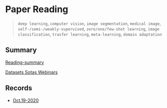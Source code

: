 # Paper Reading

> `deep learning`,  `computer vision`,  `image segmentation`, `medical image`, `self-/semi-/weakly-supervised`,  `zero/one/few-shot learning`, `image classification`, `trasfer learning`, `meta-learning`, `domain adaptation`

## Summary

[Reading-summary](./Reading.md)

[Datasets Sotas Webinars](./Resources.md)

## Records

- [Oct.19-2020](./readings/2020-10-19.md)

